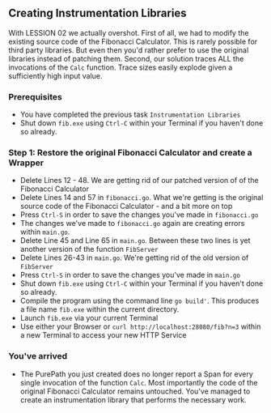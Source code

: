 ## Creating Instrumentation Libraries
With LESSION 02 we actually overshot.
First of all, we had to modify the existing source code of the Fibonacci Calculator. This is rarely possible for third party libraries. But even then you'd rather prefer to use the original libraries instead of patching them.
Second, our solution traces ALL the invocations of the `Calc` function. Trace sizes easily explode given a sufficiently high input value.

### Prerequisites
- You have completed the previous task `Instrumentation Libraries`
- Shut down `fib.exe` using `Ctrl-C` within your Terminal if you haven't done so already.

### Step 1: Restore the original Fibonacci Calculator and create a Wrapper
- Delete Lines 12 - 48. We are getting rid of our patched version of of the Fibonacci Calculator
- Delete Lines 14 and 57 in `fibonacci.go`. What we're getting is the original source code of the Fibonacci Calculator - and a bit more on top
- Press `Ctrl-S` in order to save the changes you've made in `fibonacci.go`
- The changes we've made to `fibonacci.go` again are creating errors within `main.go`.
- Delete Line 45 and Line 65 in `main.go`. Between these two lines is yet another version of the function `FibServer`
- Delete Lines 26-43 in `main.go`. We're getting rid of the old version of `FibServer`
- Press `Ctrl-S` in order to save the changes you've made in `main.go`
- Shut down `fib.exe` using `Ctrl-C` within your Terminal if you haven't done so already.
- Compile the program using the command line `go build'`. This produces a file name `fib.exe` within the current directory.
- Launch `fib.exe` via your current Terminal
- Use either your Browser or `curl http://localhost:28080/fib?n=3` within a new Terminal to access your new HTTP Service

### You've arrived
- The PurePath you just created does no longer report a Span for every single invocation of the function `Calc`. Most importantly the code of the original Fibonacci Calculator remains untouched. You've managed to create an instrumentation library that performs the necessary work.
